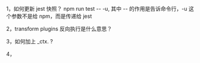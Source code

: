 1，如何更新 jest 快照？
npm run test -- -u, 其中 -- 的作用是告诉命令行，-u 这个参数不是给 npm，而是传递给 jest

2，transform plugins 反向执行是什么意思？

3，如何加上 \_ctx. ?

4，
